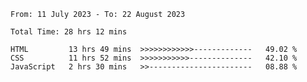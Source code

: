 <!--START_SECTION:waka-->

```all_time
From: 11 July 2023 - To: 22 August 2023

Total Time: 28 hrs 12 mins

HTML         13 hrs 49 mins  >>>>>>>>>>>>-------------   49.02 %
CSS          11 hrs 52 mins  >>>>>>>>>>>--------------   42.10 %
JavaScript   2 hrs 30 mins   >>-----------------------   08.88 %
```

<!--END_SECTION:waka-->
